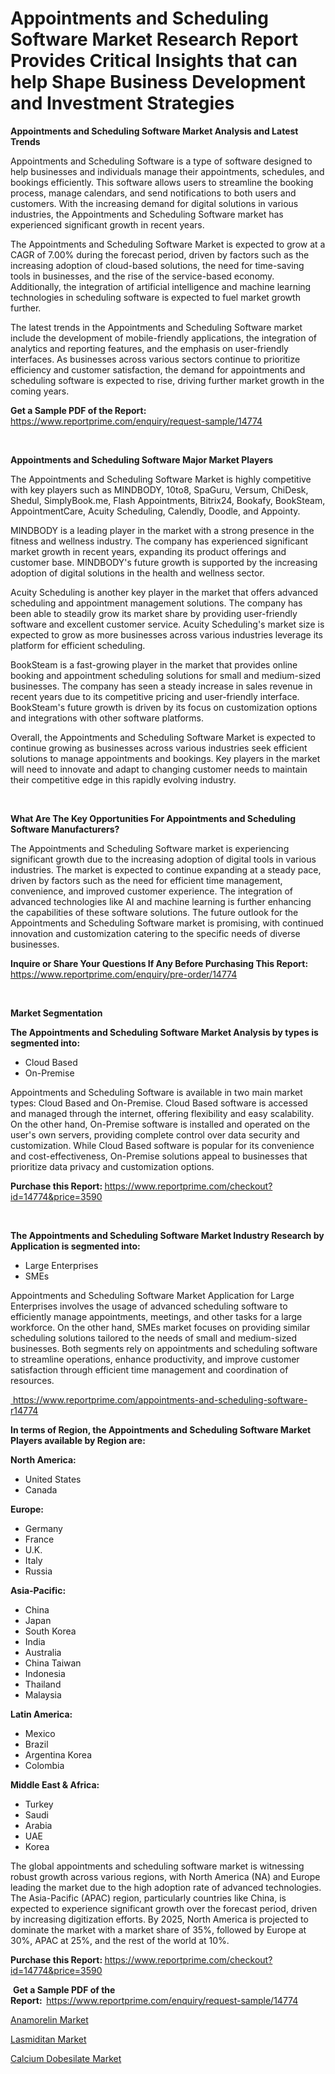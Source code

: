 <p><h1>Appointments and Scheduling Software Market Research Report Provides Critical Insights that can help Shape Business Development and Investment Strategies</h1></p><p><strong>Appointments and Scheduling Software Market Analysis and Latest Trends</strong></p>
<p><p>Appointments and Scheduling Software is a type of software designed to help businesses and individuals manage their appointments, schedules, and bookings efficiently. This software allows users to streamline the booking process, manage calendars, and send notifications to both users and customers. With the increasing demand for digital solutions in various industries, the Appointments and Scheduling Software market has experienced significant growth in recent years.</p><p>The Appointments and Scheduling Software Market is expected to grow at a CAGR of 7.00% during the forecast period, driven by factors such as the increasing adoption of cloud-based solutions, the need for time-saving tools in businesses, and the rise of the service-based economy. Additionally, the integration of artificial intelligence and machine learning technologies in scheduling software is expected to fuel market growth further.</p><p>The latest trends in the Appointments and Scheduling Software market include the development of mobile-friendly applications, the integration of analytics and reporting features, and the emphasis on user-friendly interfaces. As businesses across various sectors continue to prioritize efficiency and customer satisfaction, the demand for appointments and scheduling software is expected to rise, driving further market growth in the coming years.</p></p>
<p><strong>Get a Sample PDF of the Report:&nbsp;</strong> <a href="https://www.reportprime.com/enquiry/request-sample/14774">https://www.reportprime.com/enquiry/request-sample/14774</a></p>
<p>&nbsp;</p>
<p><strong>Appointments and Scheduling Software Major Market Players</strong></p>
<p><p>The Appointments and Scheduling Software Market is highly competitive with key players such as MINDBODY, 10to8, SpaGuru, Versum, ChiDesk, Shedul, SimplyBook.me, Flash Appointments, Bitrix24, Bookafy, BookSteam, AppointmentCare, Acuity Scheduling, Calendly, Doodle, and Appointy.</p><p>MINDBODY is a leading player in the market with a strong presence in the fitness and wellness industry. The company has experienced significant market growth in recent years, expanding its product offerings and customer base. MINDBODY's future growth is supported by the increasing adoption of digital solutions in the health and wellness sector.</p><p>Acuity Scheduling is another key player in the market that offers advanced scheduling and appointment management solutions. The company has been able to steadily grow its market share by providing user-friendly software and excellent customer service. Acuity Scheduling's market size is expected to grow as more businesses across various industries leverage its platform for efficient scheduling.</p><p>BookSteam is a fast-growing player in the market that provides online booking and appointment scheduling solutions for small and medium-sized businesses. The company has seen a steady increase in sales revenue in recent years due to its competitive pricing and user-friendly interface. BookSteam's future growth is driven by its focus on customization options and integrations with other software platforms.</p><p>Overall, the Appointments and Scheduling Software Market is expected to continue growing as businesses across various industries seek efficient solutions to manage appointments and bookings. Key players in the market will need to innovate and adapt to changing customer needs to maintain their competitive edge in this rapidly evolving industry.</p></p>
<p>&nbsp;</p>
<p><strong>What Are The Key Opportunities For Appointments and Scheduling Software Manufacturers?</strong></p>
<p><p>The Appointments and Scheduling Software market is experiencing significant growth due to the increasing adoption of digital tools in various industries. The market is expected to continue expanding at a steady pace, driven by factors such as the need for efficient time management, convenience, and improved customer experience. The integration of advanced technologies like AI and machine learning is further enhancing the capabilities of these software solutions. The future outlook for the Appointments and Scheduling Software market is promising, with continued innovation and customization catering to the specific needs of diverse businesses.</p></p>
<p><strong>Inquire or Share Your Questions If Any Before Purchasing This Report:</strong> <a href="https://www.reportprime.com/enquiry/pre-order/14774">https://www.reportprime.com/enquiry/pre-order/14774</a></p>
<p>&nbsp;</p>
<p><strong>Market Segmentation</strong></p>
<p><strong>The Appointments and Scheduling Software Market Analysis by types is segmented into:</strong></p>
<p><ul><li>Cloud Based</li><li>On-Premise</li></ul></p>
<p><p>Appointments and Scheduling Software is available in two main market types: Cloud Based and On-Premise. Cloud Based software is accessed and managed through the internet, offering flexibility and easy scalability. On the other hand, On-Premise software is installed and operated on the user's own servers, providing complete control over data security and customization. While Cloud Based software is popular for its convenience and cost-effectiveness, On-Premise solutions appeal to businesses that prioritize data privacy and customization options.</p></p>
<p><strong>Purchase this Report:&nbsp;</strong><a href="https://www.reportprime.com/checkout?id=14774&price=3590">https://www.reportprime.com/checkout?id=14774&price=3590</a></p>
<p>&nbsp;</p>
<p><strong>The Appointments and Scheduling Software Market Industry Research by Application is segmented into:</strong></p>
<p><ul><li>Large Enterprises</li><li>SMEs</li></ul></p>
<p><p>Appointments and Scheduling Software Market Application for Large Enterprises involves the usage of advanced scheduling software to efficiently manage appointments, meetings, and other tasks for a large workforce. On the other hand, SMEs market focuses on providing similar scheduling solutions tailored to the needs of small and medium-sized businesses. Both segments rely on appointments and scheduling software to streamline operations, enhance productivity, and improve customer satisfaction through efficient time management and coordination of resources.</p></p>
<p><a href="https://www.reportprime.com/appointments-and-scheduling-software-r14774">&nbsp;https://www.reportprime.com/appointments-and-scheduling-software-r14774</a></p>
<p><strong>In terms of Region, the Appointments and Scheduling Software Market Players available by Region are:</strong></p>
<p>
    <p> <strong> North America: </strong>
        <ul>
            <li>United States</li>
            <li>Canada</li>
        </ul>
        </p> 
    <p> <strong> Europe: </strong>
        <ul>
            <li>Germany</li>
            <li>France</li>
            <li>U.K.</li>
            <li>Italy</li>
            <li>Russia</li>
        </ul>
        </p> 
    <p> <strong> Asia-Pacific: </strong>
        <ul>
            <li>China</li>
            <li>Japan</li>
            <li>South Korea</li>
            <li>India</li>
            <li>Australia</li>
            <li>China Taiwan</li>
            <li>Indonesia</li>
            <li>Thailand</li>
            <li>Malaysia</li>
        </ul>
        </p> 
    <p> <strong> Latin America: </strong>
        <ul>
            <li>Mexico</li>
            <li>Brazil</li>
            <li>Argentina Korea</li>
            <li>Colombia</li>
        </ul>
        </p> 
    <p> <strong> Middle East & Africa: </strong>
        <ul>
            <li>Turkey</li>
            <li>Saudi</li>
            <li>Arabia</li>
            <li>UAE</li>
            <li>Korea</li>
        </ul>
    </p>
    </p>
<p><p>The global appointments and scheduling software market is witnessing robust growth across various regions, with North America (NA) and Europe leading the market due to the high adoption rate of advanced technologies. The Asia-Pacific (APAC) region, particularly countries like China, is expected to experience significant growth over the forecast period, driven by increasing digitization efforts. By 2025, North America is projected to dominate the market with a market share of 35%, followed by Europe at 30%, APAC at 25%, and the rest of the world at 10%.</p></p>
<p><strong>Purchase this Report: </strong><a href="https://www.reportprime.com/checkout?id=14774&price=3590">https://www.reportprime.com/checkout?id=14774&price=3590</a></p>
<p>&nbsp;<strong>Get a Sample PDF of the Report:&nbsp;&nbsp;</strong><a href="https://www.reportprime.com/enquiry/request-sample/14774">https://www.reportprime.com/enquiry/request-sample/14774</a></p>
<p><strong></strong></p>
<p><p><a href="https://www.linkedin.com/pulse/anamorelin-market-insights-players-forecast-till-2031-vzy7e?trackingId=WK3vPcBbru%2BX4OgHjGutBA%3D%3D">Anamorelin Market</a></p><p><a href="https://www.linkedin.com/pulse/lasmiditan-market-challenges-opportunities-growth-drivers-358he?trackingId=HdsqRdxSxXIRwvGQBLvnfQ%3D%3D">Lasmiditan Market</a></p><p><a href="https://www.linkedin.com/pulse/calcium-dobesilate-market-research-report-key-successful-kdnre?trackingId=FV1xAUwthr2ZrsRPMNoZTg%3D%3D">Calcium Dobesilate Market</a></p></p>
